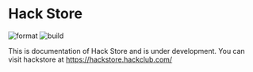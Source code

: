 # Hack Store

![format](https://github.com/hackclub/hackstore/workflows/format/badge.svg)
![build](https://github.com/hackclub/hackstore/workflows/build/badge.svg)

This is documentation of Hack Store and is under development.
You can visit hackstore at <a href="https://hackstore.hackclub.com/" >https://hackstore.hackclub.com/</a>
